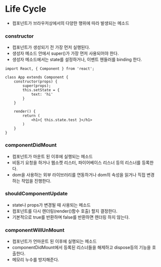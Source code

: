# Life Cycle
* 컴포넌트가 브라우저상에서의 다양한 행위에 따라 발생되는 메소드

### constructor
* 컴포넌트가 생성되기 전 가장 먼저 실행된다.
* 생성자 메소드 안에서 super()가 가장 먼저 사용되어야 한다.
* 생성자 메소드에서는 state를 설정하거나, 이벤트 헨들러를 binding 한다.

```
import React, { Component } from 'react';

class App extends Component {
    constructor(props) {
        super(props);
        this.setState = {
            text: 'hi'
        }
    }

    render() {
        return (
            <h1>{ this.state.test }</h1> 
        )
    }
}
```


### componentDidMount
* 컴포넌트가 마운트 된 이후에 실행되는 메소드
* 비동기 요청을 하거나 웹소켓 리스터, 파이어베이스 리스너 등의 리스너를 등록한다.
* dom을 사용하는 외부 라이브러리를 연동하거나 dom의 속성을 읽거나 직접 변경하는 작업을 진행한다.


### shouldComponentUpdate
* state나 props가 변경될 때 사용되는 메소드
* 컴포넌트를 다시 렌더링(render()함수 호출) 할지 결정한다.
* 기본적으로 true를 반환하며 false를 반환하면 렌더링 하지 않는다.


### componentWillUnMount
* 컴포넌트가 언마운트 된 이후에 실행되는 메소드
* componentDidMount에서 등록된 리스너들을 해제하고 dispose등의 기능을 호출한다.
* 메모리 누수를 방지해준다.